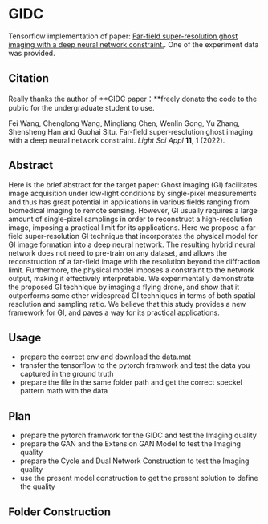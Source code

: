 <!--
 * @Descripttion: your project
 * @version: 1.0
 * @Author: luxin
 * @Date: 2024-03-10 21:25:44
 * @LastEditTime: 2024-03-12 11:15:32
-->
# GIDC

Tensorflow implementation of paper: [Far-field super-resolution ghost imaging with a deep neural network constraint.](https://www.nature.com/articles/s41377-021-00680-w). One of the experiment data was provided.

## Citation
Really thanks the author of **GIDC paper：**freely donate the code to the public for the undergraduate student to use.

Fei Wang, Chenglong Wang, Mingliang Chen, Wenlin Gong, Yu Zhang, Shensheng Han and Guohai Situ. Far-field super-resolution ghost imaging with a deep neural network constraint. *Light Sci Appl* **11**, 1 (2022).

## Abstract
Here is the brief abstract for the target paper: Ghost imaging (GI) facilitates image acquisition under low-light conditions by single-pixel measurements and thus has great potential in applications in various fields ranging from biomedical imaging to remote sensing. However, GI usually requires a large amount of single-pixel samplings in order to reconstruct a high-resolution image, imposing a practical limit for its applications. Here we propose a far-field super-resolution GI technique that incorporates the physical model for GI image formation into a deep neural network. The resulting hybrid neural network does not need to pre-train on any dataset, and allows the reconstruction of a far-field image with the resolution beyond the diffraction limit. Furthermore, the physical model imposes a constraint to the network output, making it effectively interpretable. We experimentally demonstrate the proposed GI technique by imaging a flying drone, and show that it outperforms some other widespread GI techniques in terms of both spatial resolution and sampling ratio. We believe that this study provides a new framework for GI, and paves a way for its practical applications.

## Usage
- prepare the correct env and download the data.mat
- transfer the tensorflow to the pytorch framwork and test the data you captured in the ground truth
- prepare the file in the same folder path and get the correct speckel pattern math with the data

## Plan
- prepare the pytorch framwork for the GIDC and test the Imaging quality
- prepare the GAN and the Extension GAN Model to test the Imaging quality
- prepare the Cycle and Dual Network Construction to test the Imaging quality
- use the present model construction to get the present solution to define the quality

## Folder Construction
